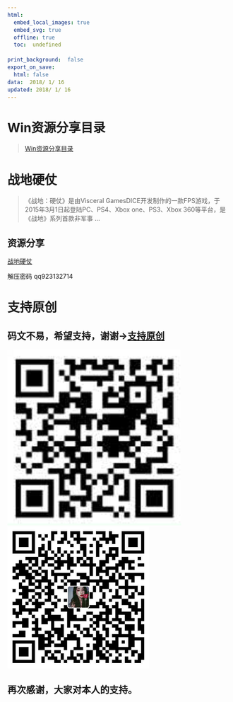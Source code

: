 ```yaml
---
html:
  embed_local_images: true
  embed_svg: true
  offline: true
  toc:  undefined

print_background:  false
export_on_save:
  html: false
data:  2018/ 1/ 16
updated: 2018/ 1/ 16
---
```


# Win资源分享目录

> [Win资源分享目录](https://blog.csdn.net/qq923132714/article/details/83108491 "Win资源分享目录")


# 战地硬仗
> 《战地：硬仗》是由Visceral GamesDICE开发制作的一款FPS游戏，于2015年3月1日起登陆PC、PS4、Xbox one、PS3、Xbox 360等平台，是《战地》系列首款非军事 ...

## 资源分享

[战地硬仗](http://u16848854.ctfile.net/fs/16848854-331455117 "战地硬仗")

解压密码 qq923132714

# 支持原创
## 码文不易，希望支持，谢谢->**[支持原创](http://blog.csdn.net/qq923132714/article/details/79399145)**
![微信支付](https://raw.githubusercontent.com/923132714/my_picture/master/blog/support/weixin.png)![微信支付](https://raw.githubusercontent.com/923132714/my_picture/master/blog/support/支付宝.png)
## 再次感谢，大家对本人的支持。

